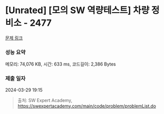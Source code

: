 # [Unrated] [모의 SW 역량테스트] 차량 정비소 - 2477 

[문제 링크](https://swexpertacademy.com/main/code/problem/problemDetail.do?contestProbId=AV6c6bgaIuoDFAXy) 

### 성능 요약

메모리: 74,076 KB, 시간: 633 ms, 코드길이: 2,386 Bytes

### 제출 일자

2024-03-29 19:15



> 출처: SW Expert Academy, https://swexpertacademy.com/main/code/problem/problemList.do